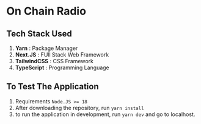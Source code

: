 # On Chain Radio

## Tech Stack Used

1. **Yarn** : Package Manager
2. **Next.JS** : FUll Stack Web Framework
3. **TailwindCSS** : CSS Framework
4. **TypeScript** : Programming Language

## To Test The Application

1. Requirements `Node.JS >= 18`
2. After downloading the repository, run `yarn install`
3. to run the application in development, run `yarn dev` and go to localhost.
